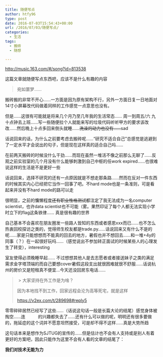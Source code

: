 ```yaml
---
title: 随便写点
author: htfy96
type: post
date: 2016-07-03T15:54:43+00:00
url: /2016/07/03/随便写点/
categories:
  - 生活
tags:
  - 搬砖
  - 随想

---
```

http://music.163.com/#/song?id=813538

这篇文章就随便写点东西吧，应该不是什么有趣的内容

<!--more-->

> 宛如噩梦……

搬砖搬的非常不开心……一方面是因为原有架构不行，另外一方面日复一日地面对14寸小屏幕改代码做着同样的工作感觉一点意思也没有。

但是……这很有可能就是将来几个月乃至几年我的生活常态…… 周一到周五/六 九十点钟去上班……写一些随便拉个人就能来写的垃圾代码听听甲方的要求该改改……然后晚上十点多回来倒头就睡……<del>洗澡的动力也没有……</del>sad

话说回来的话，为什么之前要考虑去搬砖呢……“研究不适合自己”总感觉是逃避到了一定水平才会说出的句子，但是现在这样真的适合自己吗……

在前两天搬砖的时候没什么干劲……而现在虽然一堆活不像之前那么无聊了……反观之前实验室的几个月没有什么能够刺激到自己中枢的任work expired……也很难说这样的生活是不是更好一些

话说回来，选择不研究的还有一点原因就是不想走那条路……然而在反对一件东西的时候其实内心已经把它当作一回事了吧。不hard mode也是一条准则，可是看起来并没有不hard mode的路可以走

很明显，之前的慵懒程度<del>还有职业性格测试</del>都注定了我无法成为一名computer scientist，也许data scientist也不可能（雾。果然印证了每个人都无法实现小学时立下的flag这条铁律…… 真是很有趣的世界

自己基本不会喜欢在朋友圈发一些路人皆知的东西或者感恩xxx而已……也不怎么热衷回校探访之类的，觉得师生校友都是trade.py……话说回来又有什么不是的呢……家是只能想想而不能真的回去的地方，暑假也并不想回去……和一堆+4y的同事（？）在一起很好玩吗……（感觉说出不参加转正面试的时候某些人的心理发生了转变），interesting

室友使得必须晚睡早起…… 不过想想其他人是去志愿者或者接送妹子之类的满足需求金字塔顶端的而自己要想cover暑假这段支出就很困难就很不舒服……话说杭州的房价又是短租真不便宜…今天还没回房东电话……

>  > 大家坚持在外工作是为啥？
> 
> 因为本地找不到工作，回家远程会沦为高等死宅，就是这样
> 
> https://v2ex.com/t/289698#reply5

零零碎碎居然已经写了这些……（话说这句话一般是长篇大论的结尾）感觉身体被掏空……连<span style="color: #ffffff;">看本子</span>的兴趣都失去了……还有什么可以做的呢，明明还有很多要做的，拖延症的这个词并不愿意坦然接受，可是却不得不这样……真是大势所趋

这句话本来是想作为SJTUG的宣传的……但是估计也不会有人支持或是别人有着更好的方案吧，因此只能作为这里不会有人看的文章的结尾了：

**我们对技术无能为力**

&nbsp;